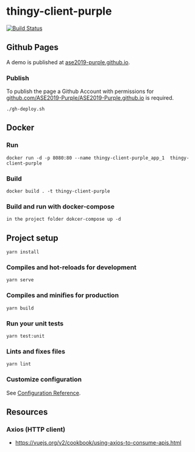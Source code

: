 # thingy-client-purple

[![Build Status](https://travis-ci.org/ASE2019-Purple/thingy-client-purple.svg?branch=master)](https://travis-ci.org/ASE2019-Purple/thingy-client-purple)

## Github Pages

A demo is published at [ase2019-purple.github.io](https://ase2019-purple.github.io "ase2019-purple.github.io"). 

### Publish 

To publish the page a Github Account with permissions for 
[github.com/ASE2019-Purple/ASE2019-Purple.github.io](https://github.com/ASE2019-Purple/ASE2019-Purple.github.io "github.com/ASE2019-Purple/ASE2019-Purple.github.io")
is required. 

``` shell
./gh-deploy.sh
```

## Docker

### Run

``` shell
docker run -d -p 8080:80 --name thingy-client-purple_app_1  thingy-client-purple
```

### Build

``` shell
docker build . -t thingy-client-purple
```
### Build and run with docker-compose 

``` shell
in the project folder dokcer-compose up -d
```

## Project setup
```
yarn install
```

### Compiles and hot-reloads for development
```
yarn serve
```

### Compiles and minifies for production
```
yarn build
```

### Run your unit tests
```
yarn test:unit
```

### Lints and fixes files
```
yarn lint
```

### Customize configuration
See [Configuration Reference](https://cli.vuejs.org/config/).



## Resources

### Axios (HTTP client)

  - https://vuejs.org/v2/cookbook/using-axios-to-consume-apis.html
